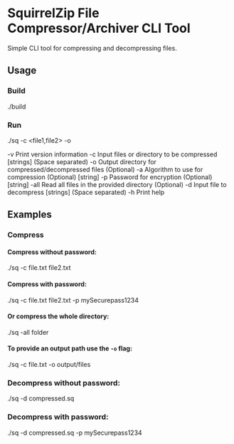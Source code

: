 # SquirrelZip File Compressor/Archiver CLI Tool

Simple CLI tool for compressing and decompressing files.

## Usage

### Build

./build

### Run

./sq -c <file1,file2> -o <outputDir>

  -v      Print version information
  -c      Input files or directory to be compressed [strings] (Space separated)
  -o      Output directory for compressed/decompressed files (Optional)
  -a      Algorithm to use for compression (Optional) [string]
  -p      Password for encryption (Optional) [string]
  -all    Read all files in the provided directory (Optional)
  -d      Input file to decompress [strings] (Space separated)
  -h      Print help

## Examples

### Compress
#### Compress without password:
./sq -c file.txt file2.txt

#### Compress with password:
./sq -c file.txt file2.txt -p mySecurepass1234

#### Or compress the whole directory:
./sq -all folder

#### To provide an output path use the `-o` flag:
./sq -c file.txt -o output/files

### Decompress without password:
./sq -d compressed.sq

### Decompress with password:
./sq -d compressed.sq -p mySecurepass1234
